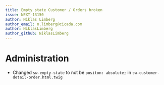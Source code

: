 ```yaml
---
title: Empty state Customer / Orders broken
issue: NEXT-13150
author: Niklas Limberg
author_email: n.limberg@cicada.com
author: NiklasLimberg
author_github: NiklasLimberg
---
```

# Administration
* Changed `sw-empty-state` to not be `positon: absolute;` in `sw-customer-detail-order.html.twig`
